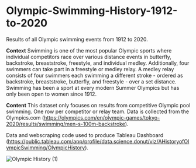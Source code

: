# Olympic-Swimming-History-1912-to-2020
Results of all Olympic swimming events from 1912 to 2020.

**Context**
Swimming is one of the most popular Olympic sports where individual competitors race over various distance events in butterfly, backstroke, breaststroke, freestyle, and individual medley. Additionally, four swimmers can take part in a freestyle or medley relay. A medley relay consists of four swimmers each swimming a different stroke - ordered as backstroke, breaststroke, butterfly, and freestyle - over a set distance. Swimming has been a sport at every modern Summer Olympics but has only been open to women since 1912.

**Content**
This dataset only focuses on results from competitive Olympic pool swimming. One row per competitor or relay team. Data is collected from the Olympics.com (https://olympics.com/en/olympic-games/tokyo-2020/results/swimming/men-s-100m-backstroke). 

Data and webscraping code used to produce Tableau Dashboard (https://public.tableau.com/app/profile/data.science.donut/viz/AHistoryofOlympicSwimming/OlympicHistory).


![Olympic History (1)](https://github.com/datasciencedonut/Olympic-Swimming-History-1912-to-2020-/assets/122229743/615f5cbf-7ebe-4b31-89aa-d75c7be95831)

